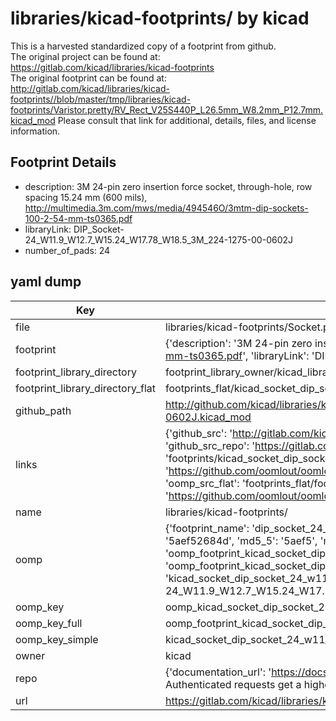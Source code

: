 # libraries/kicad-footprints/ by kicad  
This is a harvested standardized copy of a footprint from github.  
The original project can be found at:  
https://gitlab.com/kicad/libraries/kicad-footprints  
The original footprint can be found at:
http://gitlab.com/kicad/libraries/kicad-footprints//blob/master/tmp/libraries/kicad-footprints/Varistor.pretty/RV_Rect_V25S440P_L26.5mm_W8.2mm_P12.7mm.kicad_mod
Please consult that link for additional, details, files, and license information.  
## Footprint Details
* description: 3M 24-pin zero insertion force socket, through-hole, row spacing 15.24 mm (600 mils), http://multimedia.3m.com/mws/media/494546O/3mtm-dip-sockets-100-2-54-mm-ts0365.pdf  
* libraryLink: DIP_Socket-24_W11.9_W12.7_W15.24_W17.78_W18.5_3M_224-1275-00-0602J  
* number_of_pads: 24  
## yaml dump  
| Key | Value |  
| --- | --- |  
| file | libraries/kicad-footprints/Socket.pretty/DIP_Socket-24_W11.9_W12.7_W15.24_W17.78_W18.5_3M_224-1275-00-0602J.kicad_mod |  
| footprint | {'description': '3M 24-pin zero insertion force socket, through-hole, row spacing 15.24 mm (600 mils), http://multimedia.3m.com/mws/media/494546O/3mtm-dip-sockets-100-2-54-mm-ts0365.pdf', 'libraryLink': 'DIP_Socket-24_W11.9_W12.7_W15.24_W17.78_W18.5_3M_224-1275-00-0602J', 'number_of_pads': 24} |  
| footprint_library_directory | footprint_library_owner/kicad_libraries/kicad-footprints/ |  
| footprint_library_directory_flat | footprints_flat/kicad_socket_dip_socket_24_w11_9_w12_7_w15_24_w17_78_w18_5_3m_224_1275_00_0602j/working |  
| github_path | http://github.com/kicad/libraries/kicad-footprints//blob/master/tmp/libraries/kicad-footprints/Socket.pretty/DIP_Socket-24_W11.9_W12.7_W15.24_W17.78_W18.5_3M_224-1275-00-0602J.kicad_mod |  
| links | {'github_src': 'http://gitlab.com/kicad/libraries/kicad-footprints//blob/master/tmp/libraries/kicad-footprints/Varistor.pretty/RV_Rect_V25S440P_L26.5mm_W8.2mm_P12.7mm.kicad_mod', 'github_src_repo': 'https://gitlab.com/kicad/libraries/kicad-footprints', 'oomp_bot': 'footprints/kicad_socket_dip_socket_24_w11_9_w12_7_w15_24_w17_78_w18_5_3m_224_1275_00_0602j/working', 'oomp_bot_github': 'https://github.com/oomlout/oomlout_oomp_footprint_bot/tree/main/footprints/kicad_socket_dip_socket_24_w11_9_w12_7_w15_24_w17_78_w18_5_3m_224_1275_00_0602j/working', 'oomp_src_flat': 'footprints_flat/footprints_flat/kicad_socket_dip_socket_24_w11_9_w12_7_w15_24_w17_78_w18_5_3m_224_1275_00_0602j/working', 'oomp_src_flat_github': 'https://github.com/oomlout/oomlout_oomp_footprint_src/tree/main/footprints_flat/kicad_socket_dip_socket_24_w11_9_w12_7_w15_24_w17_78_w18_5_3m_224_1275_00_0602j/working'} |  
| name | libraries/kicad-footprints/ |  
| oomp | {'footprint_name': 'dip_socket_24_w11_9_w12_7_w15_24_w17_78_w18_5_3m_224_1275_00_0602j', 'library_name': 'socket', 'md5': '5aef52684ddd21d01d4f9453d61d87be', 'md5_10': '5aef52684d', 'md5_5': '5aef5', 'md5_6': '5aef52', 'oomp_key': 'oomp_kicad_socket_dip_socket_24_w11_9_w12_7_w15_24_w17_78_w18_5_3m_224_1275_00_0602j', 'oomp_key_extra': 'oomp_footprint_kicad_socket_dip_socket_24_w11_9_w12_7_w15_24_w17_78_w18_5_3m_224_1275_00_0602j', 'oomp_key_full': 'oomp_footprint_kicad_socket_dip_socket_24_w11_9_w12_7_w15_24_w17_78_w18_5_3m_224_1275_00_0602j_5aef52', 'oomp_key_simple': 'kicad_socket_dip_socket_24_w11_9_w12_7_w15_24_w17_78_w18_5_3m_224_1275_00_0602j', 'original_filename': 'libraries/kicad-footprints/Socket.pretty/DIP_Socket-24_W11.9_W12.7_W15.24_W17.78_W18.5_3M_224-1275-00-0602J.kicad_mod', 'owner_name': 'kicad'} |  
| oomp_key | oomp_kicad_socket_dip_socket_24_w11_9_w12_7_w15_24_w17_78_w18_5_3m_224_1275_00_0602j |  
| oomp_key_full | oomp_footprint_kicad_socket_dip_socket_24_w11_9_w12_7_w15_24_w17_78_w18_5_3m_224_1275_00_0602j |  
| oomp_key_simple | kicad_socket_dip_socket_24_w11_9_w12_7_w15_24_w17_78_w18_5_3m_224_1275_00_0602j |  
| owner | kicad |  
| repo | {'documentation_url': 'https://docs.github.com/rest/overview/resources-in-the-rest-api#rate-limiting', 'message': "API rate limit exceeded for 84.66.173.59. (But here's the good news: Authenticated requests get a higher rate limit. Check out the documentation for more details.)"} |  
| url | https://gitlab.com/kicad/libraries/kicad-footprints |  

